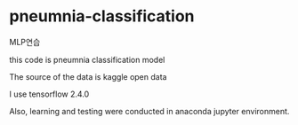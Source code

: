 # pneumnia-classification
MLP연습


this code is pneumnia classification model

The source of the data is kaggle open data

I use tensorflow 2.4.0

Also, learning and testing were conducted in anaconda jupyter environment.
